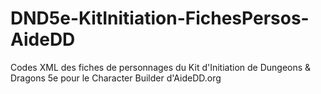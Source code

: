 # DND5e-KitInitiation-FichesPersos-AideDD
Codes XML des fiches de personnages du Kit d'Initiation de Dungeons &amp; Dragons 5e pour le Character Builder d'AideDD.org
